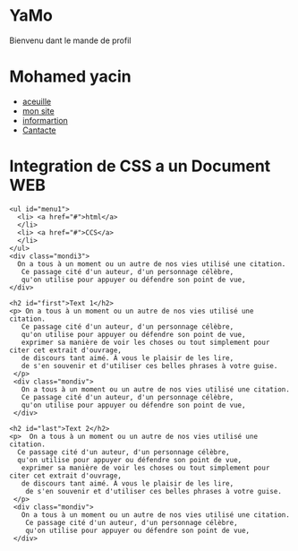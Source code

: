 # YaMo
Bienvenu dant le mande de profil
<html lang="en"
  <head>
    <meta charset="utf-8">
    <title>cree de texte ,paragraphe </title>
<link rel="stylesheet" href="CCS/med.css">
  </head>
  <body>
    <h1>Mohamed yacin</h1>
    <nav>
      <ul id="menu">
        <li> <a href="https://yoboki.github.io/YaMo/">aceuille</a>
        </li>
        <li> <a href="#">mon site</a>
        </li>
        <li> <a href="#">informartion</a>
        </li>
        <li> <a href="#">Cantacte</a>
        </li>
      </ul>
    </nav>
    <h1 id="nannio">Integration de CSS a un Document WEB </h1>

    <ul id="menu1">
      <li> <a href="#">html</a>
      </li>
      <li> <a href="#">CCS</a>
      </li>
    </ul>
    <div class="mondi3">
      On a tous à un moment ou un autre de nos vies utilisé une citation.
       Ce passage cité d'un auteur, d'un personnage célèbre,
       qu'on utilise pour appuyer ou défendre son point de vue,
    </div>

    <h2 id="first">Text 1</h2>
    <p> On a tous à un moment ou un autre de nos vies utilisé une citation.
       Ce passage cité d'un auteur, d'un personnage célèbre,
       qu'on utilise pour appuyer ou défendre son point de vue,
       exprimer sa manière de voir les choses ou tout simplement pour citer cet extrait d'ouvrage,
       de discours tant aimé. À vous le plaisir de les lire,
       de s'en souvenir et d'utiliser ces belles phrases à votre guise.
     </p>
     <div class="mondiv">
       On a tous à un moment ou un autre de nos vies utilisé une citation.
       Ce passage cité d'un auteur, d'un personnage célèbre,
       qu'on utilise pour appuyer ou défendre son point de vue,
     </div>

    <h2 id="last">Text 2</h2>
    <p>  On a tous à un moment ou un autre de nos vies utilisé une citation.
      Ce passage cité d'un auteur, d'un personnage célèbre,
      qu'on utilise pour appuyer ou défendre son point de vue,
       exprimer sa manière de voir les choses ou tout simplement pour citer cet extrait d'ouvrage,
       de discours tant aimé. À vous le plaisir de les lire,
        de s'en souvenir et d'utiliser ces belles phrases à votre guise.
     </p>
     <div class="mondiv">
       On a tous à un moment ou un autre de nos vies utilisé une citation.
        Ce passage cité d'un auteur, d'un personnage célèbre,
        qu'on utilise pour appuyer ou défendre son point de vue,
     </div>
  </body>
</html>
